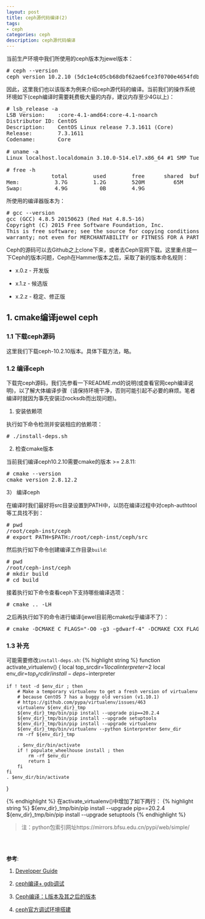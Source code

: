 ```yaml
---
layout: post
title: ceph源代码编译(2)
tags:
- ceph
categories: ceph
description: ceph源代码编译
---
```



当前生产环境中我们所使用的ceph版本为jewel版本：
<pre>
# ceph --version
ceph version 10.2.10 (5dc1e4c05cb68dbf62ae6fce3f0700e4654fdbbe)
</pre>
因此，这里我们也以该版本为例来介绍ceph源代码的编译。当前我们的操作系统环境如下(ceph编译时需要耗费极大量的内存，建议内存至少4G以上)：
<pre>
# lsb_release -a
LSB Version:    :core-4.1-amd64:core-4.1-noarch
Distributor ID: CentOS
Description:    CentOS Linux release 7.3.1611 (Core) 
Release:        7.3.1611
Codename:       Core

# uname -a
Linux localhost.localdomain 3.10.0-514.el7.x86_64 #1 SMP Tue Nov 22 16:42:41 UTC 2016 x86_64 x86_64 x86_64 GNU/Linux

# free -h
              total        used        free      shared  buff/cache   available
Mem:           3.7G        1.2G        520M         65M        2.0G        2.0G
Swap:          4.9G          0B        4.9G
</pre>
所使用的编译器版本为：
<pre>
# gcc --version
gcc (GCC) 4.8.5 20150623 (Red Hat 4.8.5-16)
Copyright (C) 2015 Free Software Foundation, Inc.
This is free software; see the source for copying conditions.  There is NO
warranty; not even for MERCHANTABILITY or FITNESS FOR A PARTICULAR PURPOSE.
</pre>

Ceph的源码可以去Github之上clone下来，或者去Ceph官网下载。这里重点提一下Ceph的版本问题，Ceph在Hammer版本之后，采取了新的版本命名规则：

* x.0.z - 开发版

* x.1.z - 候选版

* x.2.z - 稳定、修正版


<!-- more -->

## 1. cmake编译jewel ceph

### 1.1 下载ceph源码

这里我们下载ceph-10.2.10版本。具体下载方法，略。

### 1.2 编译ceph
下载完ceph源码，我们先参看一下README.md的说明(或查看官网ceph编译说明)，以了解大体编译步骤（请保持环境干净，否则可能引起不必要的麻烦。笔者编译时就因为事先安装过rocksdb而出现问题)。

1) 安装依赖项

执行如下命令检测并安装相应的依赖项：
<pre>
# ./install-deps.sh
</pre>

2) 检查cmake版本

当前我们编译ceph10.2.10需要cmake的版本 >= 2.8.11:
<pre>
# cmake --version
cmake version 2.8.12.2
</pre>

3） 编译ceph

在编译时我们最好将src目录设置到PATH中，以防在编译过程中对ceph-authtool等工具找不到：
<pre>
# pwd
/root/ceph-inst/ceph
# export PATH=$PATH:/root/ceph-inst/ceph/src
</pre>

然后执行如下命令创建编译工作目录```build```:
<pre>
# pwd
/root/ceph-inst/ceph
# mkdir build
# cd build
</pre>

接着执行如下命令查看ceph下支持哪些编译选项：
<pre>
# cmake .. -LH
</pre>

之后再执行如下的命令进行编译(jewel目前用cmake似乎编译不了）：
<pre>
# cmake -DCMAKE_C_FLAGS="-O0 -g3 -gdwarf-4" -DCMAKE_CXX_FLAGS="-O0 -g3 -gdwarf-4"  -DWITH_TESTS=ON -DWITH_FUSE=OFF -DWITH_DPDK=OFF -DWITH_RDMA=OFF -DCMAKE_INSTALL_PREFIX=/opt/ceph ..
</pre>

### 1.3 补充
可能需要修改```install-deps.sh```:
{% highlight string %}
function activate_virtualenv() {
    local top_srcdir=$1
    local interpreter=$2
    local env_dir=$top_srcdir/install-deps-$interpreter

    if ! test -d $env_dir ; then
        # Make a temporary virtualenv to get a fresh version of virtualenv
        # because CentOS 7 has a buggy old version (v1.10.1)
        # https://github.com/pypa/virtualenv/issues/463
        virtualenv ${env_dir}_tmp
        ${env_dir}_tmp/bin/pip install --upgrade pip==20.2.4
        ${env_dir}_tmp/bin/pip install --upgrade setuptools
        ${env_dir}_tmp/bin/pip install --upgrade virtualenv
        ${env_dir}_tmp/bin/virtualenv --python $interpreter $env_dir
        rm -rf ${env_dir}_tmp

        . $env_dir/bin/activate
        if ! populate_wheelhouse install ; then
            rm -rf $env_dir
            return 1
        fi
    fi
    . $env_dir/bin/activate
}

{% endhighlight %}
在activate_virtualenv()中增加了如下两行：
{% highlight string %}
${env_dir}_tmp/bin/pip install --upgrade pip==20.2.4
${env_dir}_tmp/bin/pip install --upgrade setuptools
{% endhighlight %}

>注：python包索引网址https://mirrors.bfsu.edu.cn/pypi/web/simple/

<br />
<br />

**参考**:

1. [Developer Guide](https://github.com/ceph/ceph/blob/jewel-next/doc/dev/quick_guide.rst)

2. [ceph编译+ gdb调试](https://m.sohu.com/a/198350012_100011803)

3. [Ceph编译：L版本及其之后的版本](https://www.cnblogs.com/powerrailgun/p/12133107.html)

4. [ceph官方调试环境搭建](https://github.com/ceph/ceph/blob/jewel/doc/dev/quick_guide.rst)

<br />
<br />
<br />


